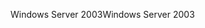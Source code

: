 <span data-ttu-id="cc8fb-101">Windows Server 2003</span><span class="sxs-lookup"><span data-stu-id="cc8fb-101">Windows Server 2003</span></span>
